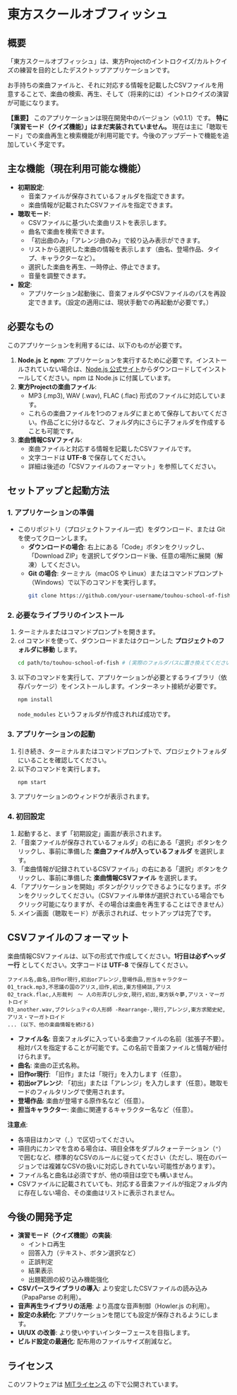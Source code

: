 # 東方スクールオブフィッシュ

## 概要

「東方スクールオブフィッシュ」は、東方Projectのイントロクイズ/カルトクイズの練習を目的としたデスクトップアプリケーションです。

お手持ちの楽曲ファイルと、それに対応する情報を記載したCSVファイルを用意することで、楽曲の検索、再生、そして（将来的には）イントロクイズの演習が可能になります。

**【重要】**
このアプリケーションは現在開発中のバージョン（v0.1.1）です。
**特に「演習モード（クイズ機能）」はまだ実装されていません。** 現在は主に「聴取モード」での楽曲再生と検索機能が利用可能です。今後のアップデートで機能を追加していく予定です。

## 主な機能（現在利用可能な機能）

*   **初期設定**:
    *   音楽ファイルが保存されているフォルダを指定できます。
    *   楽曲情報が記載されたCSVファイルを指定できます。
*   **聴取モード**:
    *   CSVファイルに基づいた楽曲リストを表示します。
    *   曲名で楽曲を検索できます。
    *   「初出曲のみ」「アレンジ曲のみ」で絞り込み表示ができます。
    *   リストから選択した楽曲の情報を表示します（曲名、登場作品、タイプ、キャラクターなど）。
    *   選択した楽曲を再生、一時停止、停止できます。
    *   音量を調整できます。
*   **設定**:
    *   アプリケーション起動後に、音楽フォルダやCSVファイルのパスを再設定できます。（設定の適用には、現状手動での再起動が必要です。）

## 必要なもの

このアプリケーションを利用するには、以下のものが必要です。

1.  **Node.js と npm**: アプリケーションを実行するために必要です。インストールされていない場合は、[Node.js 公式サイト](https://nodejs.org/)からダウンロードしてインストールしてください。npm は Node.js に付属しています。
2.  **東方Projectの楽曲ファイル**:
    *   MP3 (.mp3), WAV (.wav), FLAC (.flac) 形式のファイルに対応しています。
    *   これらの楽曲ファイルを1つのフォルダにまとめて保存しておいてください。作品ごとに分けるなど、フォルダ内にさらに子フォルダを作成することも可能です。
3.  **楽曲情報CSVファイル**:
    *   楽曲ファイルと対応する情報を記載したCSVファイルです。
    *   文字コードは **UTF-8** で保存してください。
    *   詳細は後述の「CSVファイルのフォーマット」を参照してください。

## セットアップと起動方法

### 1. アプリケーションの準備

*   このリポジトリ（プロジェクトファイル一式）をダウンロード、または Git を使ってクローンします。
    *   **ダウンロードの場合**: 右上にある「Code」ボタンをクリックし、「Download ZIP」を選択してダウンロード後、任意の場所に展開（解凍）してください。
    *   **Git の場合**: ターミナル（macOS や Linux）またはコマンドプロンプト（Windows）で以下のコマンドを実行します。
        ```bash
        git clone https://github.com/your-username/touhou-school-of-fish.git # (リポジトリのURLは適宜変更してください)
        ```

### 2. 必要なライブラリのインストール

1.  ターミナルまたはコマンドプロンプトを開きます。
2.  `cd` コマンドを使って、ダウンロードまたはクローンした **プロジェクトのフォルダに移動** します。
    ```bash
    cd path/to/touhou-school-of-fish # (実際のフォルダパスに置き換えてください)
    ```
3.  以下のコマンドを実行して、アプリケーションが必要とするライブラリ（依存パッケージ）をインストールします。インターネット接続が必要です。
    ```bash
    npm install
    ```
    `node_modules` というフォルダが作成されれば成功です。

### 3. アプリケーションの起動

1.  引き続き、ターミナルまたはコマンドプロンプトで、プロジェクトフォルダにいることを確認してください。
2.  以下のコマンドを実行します。
    ```bash
    npm start
    ```
3.  アプリケーションのウィンドウが表示されます。

### 4. 初回設定

1.  起動すると、まず「初期設定」画面が表示されます。
2.  「音楽ファイルが保存されているフォルダ」の右にある「選択」ボタンをクリックし、事前に準備した **楽曲ファイルが入っているフォルダ** を選択します。
3.  「楽曲情報が記録されているCSVファイル」の右にある「選択」ボタンをクリックし、事前に準備した **楽曲情報CSVファイル** を選択します。
4.  「アプリケーションを開始」ボタンがクリックできるようになります。ボタンをクリックしてください。（CSVファイル単体が選択されている場合でもクリック可能になりますが、その場合は楽曲を再生することはできません）
5.  メイン画面（聴取モード）が表示されれば、セットアップは完了です。

## CSVファイルのフォーマット

楽曲情報CSVファイルは、以下の形式で作成してください。**1行目は必ずヘッダー行** としてください。文字コードは **UTF-8** で保存してください。

```csv
ファイル名,曲名,旧作or現行,初出orアレンジ,登場作品,担当キャラクター
01_track.mp3,不思議の国のアリス,旧作,初出,東方怪綺談,アリス
02_track.flac,人形裁判　～ 人の形弄びし少女,現行,初出,東方妖々夢,アリス・マーガトロイド
03_another.wav,ブクレシュティの人形師 -Rearrange-,現行,アレンジ,東方求聞史紀,アリス・マーガトロイド
... (以下、他の楽曲情報を続ける)
```

*   **ファイル名**: 音楽フォルダに入っている楽曲ファイルの名前（拡張子不要）。相対パスを指定することが可能です。この名前で音楽ファイルと情報が紐付けられます。
*   **曲名**: 楽曲の正式名称。
*   **旧作or現行**: 「旧作」または「現行」を入力します（任意）。
*   **初出orアレンジ**: 「初出」または「アレンジ」を入力します（任意）。聴取モードのフィルタリングで使用されます。
*   **登場作品**: 楽曲が登場する原作名など（任意）。
*   **担当キャラクター**: 楽曲に関連するキャラクター名など（任意）。

**注意点**:

*   各項目はカンマ（`,`）で区切ってください。
*   項目内にカンマを含める場合は、項目全体をダブルクォーテーション（`"`）で囲むなど、標準的なCSVのルールに従ってください（ただし、現在のバージョンでは複雑なCSVの扱いに対応しきれていない可能性があります）。
*   ファイル名と曲名は必須ですが、他の項目は空でも構いません。
*   CSVファイルに記載されていても、対応する音楽ファイルが指定フォルダ内に存在しない場合、その楽曲はリストに表示されません。

## 今後の開発予定

*   **演習モード（クイズ機能）の実装**:
    *   イントロ再生
    *   回答入力（テキスト、ボタン選択など）
    *   正誤判定
    *   結果表示
    *   出題範囲の絞り込み機能強化
*   **CSVパースライブラリの導入**: より安定したCSVファイルの読み込み（PapaParse の利用）。
*   **音声再生ライブラリの活用**: より高度な音声制御（Howler.js の利用）。
*   **設定の永続化**: アプリケーションを閉じても設定が保存されるようにします。
*   **UI/UX の改善**: より使いやすいインターフェースを目指します。
*   **ビルド設定の最適化**: 配布用のファイルサイズ削減など。

## ライセンス

このソフトウェアは [MITライセンス](LICENSE) の下で公開されています。